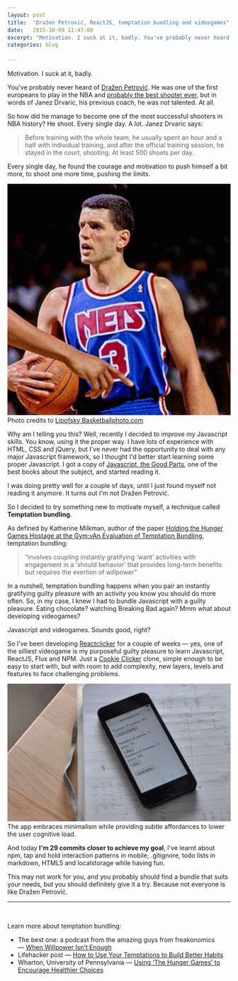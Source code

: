 ```yaml
---
layout: post
title:  "Dražen Petrović, ReactJS, temptation bundling and videogames"
date:   2015-10-09 11:47:00
excerpt: "Motivation. I suck at it, badly. You've probably never heard of Dražen Petrović. He was one of the"
categories: blog

---
```


Motivation. I suck at it, badly. 

You've probably never heard of [Dražen Petrović](https://en.wikipedia.org/wiki/Dra%C5%BEen_Petrovi%C4%87). He was one of the first europeans to play in the NBA and [probably the best shooter ever](https://www.youtube.com/watch?v=0EUo5p6D990), but in words of Janez Drvaric, his previous coach, he was not talented. At all.

So how did he manage to become one of the most successful shooters in NBA history? He shoot. Every single day. A lot. Janez Drvaric says:

> Before training with the whole team, he usually spent an hour and a half with individual training, and after the official training session, he stayed in the court, shooting. At least 500 shoots per day.

Every single day, he found the courage and motivation to push himself a bit more, to shoot one more time, pushing the limits.

<p><img class="full-width-image" src="/images/drazen-petrovic.jpg" />
<span class="smaller-text">Photo credits to <a href="http://www.basketballphoto.com/NBA_Basketball_Photographs.htm">Lipofsky Basketballphoto.com</a></span></p>

Why am I telling you this? Well, recently I decided to improve my Javascript skills. You know, using it the proper way. I have lots of experience with HTML, CSS and jQuery, but I've never had the opportunity to deal with any major Javascript framework, so I thought I'd better start learning some proper Javascript. I got a copy of [Javascript, the Good Parts](http://www.amazon.com/JavaScript-Good-Parts-Douglas-Crockford/dp/0596517742), one of the best books about the subject, and started reading it.

I was doing pretty well for a couple of days, until I just found myself not reading it anymore. It turns out I'm not Dražen Petrović.

So I decided to try something new to motivate myself, a technique called **Temptation bundling**.

As defined by Katherine Milkman, author of the paper [Holding the Hunger Games Hostage at the Gym:vAn Evaluation of Temptation Bundling](http://opim.wharton.upenn.edu/~kmilkman/2013_Mgmt_Sci.pdf), temptation bundling:

> “involves coupling instantly gratifying ‘want’ activities with engagement in a ‘should behavior’ that provides long-term benefits but requires the exertion of willpower”

In a nutshell, temptation bundling happens when you pair an instantly gratifying guilty pleasure with an activity you know you should do more often. So, in my case, I knew I had to bundle Javascript with a guilty pleasure. Eating chocolate? watching Breaking Bad again? Mmm what about developing videogames?

Javascript and videogames. Sounds good, right?

So I've been developing [Reactclicker](https://github.com/3oheme/reactclicker) for a couple of weeks — yes, one of the silliest videogame is my purposeful guilty pleasure to learn Javascript, ReactJS, Flux and NPM. Just a [Cookie Clicker](http://orteil.dashnet.org/cookieclicker/beta/) clone, simple enough to be easy to start with, but with room to add complexity, new layers, levels and features to face challenging problems.

<p><img class="full-width-image" src="/images/react-clicker-version-much-beta.png" />
<span class="smaller-text">The app embraces minimalism while providing subtle affordances to lower the user cognitive load.</span></p>

And today **I'm 29 commits closer to achieve my goal**, I've learnt about npm, tap and hold interaction patterns in mobile, .gitignore, todo lists in markdown, HTML5 and localstorage while having fun.

This may not work for you, and you probably should find a bundle that suits your needs, but you should definitely give it a try. Because not everyone is like Dražen Petrović.
<br>

---
<br>

Learn more about temptation bundling:

* The best one: a podcast from the amazing guys from freakonomics — [When Willpower Isn’t Enough](http://freakonomics.com/2015/03/13/when-willpower-isnt-enough-a-new-freakonomics-radio-podcast/)
* Lifehacker post — [How to Use Your Temptations to Build Better Habits](http://lifehacker.com/how-to-use-your-temptations-to-build-better-habits-1693477668)
* Wharton, University of Pennsylvania — [Using ‘The Hunger Games’ to Encourage Healthier Choices](http://knowledge.wharton.upenn.edu/article/researchers-used-hunger-games-encourage-healthier-choices/)
